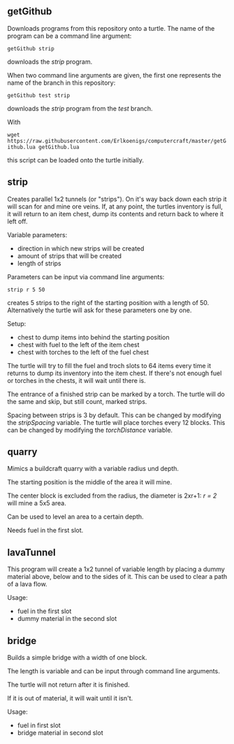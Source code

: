 ## getGithub
Downloads programs from this repository onto a turtle. The name of the program can be a command line argument:

`getGithub strip`

downloads the _strip_ program.

When two command line arguments are given, the first one represents the name of the branch in this repository:

`getGithub test strip`

downloads the _strip_ program from the _test_ branch.

With

`wget https://raw.githubusercontent.com/Erlkoenigs/computercraft/master/getGithub.lua getGithub.lua`

this script can be loaded onto the turtle initially.

## strip
Creates parallel 1x2 tunnels (or "strips"). On it's way back down each strip it will scan for and mine ore veins.
If, at any point, the turtles inventory is full, it will return to an item chest, dump its contents and return back to where it left off.

Variable parameters:
* direction in which new strips will be created
* amount of strips that will be created
* length of strips

Parameters can be input via command line arguments:

`strip r 5 50`

creates 5 strips to the right of the starting position with a length of 50.
Alternatively the turtle will ask for these parameters one by one.

Setup:
* chest to dump items into behind the starting position
* chest with fuel to the left of the item chest
* chest with torches to the left of the fuel chest

The turtle will try to fill the fuel and troch slots to 64 items every time it returns to dump its inventory into the item chest.
If there's not enough fuel or torches in the chests, it will wait until there is.

The entrance of a finished strip can be marked by a torch. The turtle will do the same and skip, but still count, marked strips.

Spacing between strips is 3 by default. This can be changed by modifying the _stripSpacing_ variable. The turtle will place torches every 12 blocks. This can be changed by modifying the _torchDistance_ variable.

## quarry
Mimics a buildcraft quarry with a variable radius und depth.

The starting position is the middle of the area it will mine.

The center block is excluded from the radius, the diameter is 2xr+1: _r = 2_ will mine a 5x5 area.

Can be used to level an area to a certain depth.

Needs fuel in the first slot.

## lavaTunnel
This program will create a 1x2 tunnel of variable length by placing a dummy material above, below and to the sides of it. This can be used to clear a path of a lava flow.

Usage:
* fuel in the first slot
* dummy material in the second slot

## bridge
Builds a simple bridge with a width of one block. 

The length is variable and can be input through command line arguments.

The turtle will not return after it is finished. 

If it is out of material, it will wait until it isn't.

Usage:
* fuel in first slot
* bridge material in second slot
